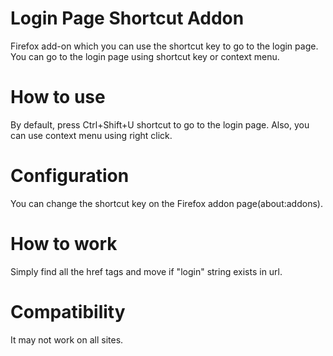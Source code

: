 # Login Page Shortcut Addon
Firefox add-on which you can use the shortcut key to go to the login page.
You can go to the login page using shortcut key or context menu.

# How to use
By default, press Ctrl+Shift+U shortcut to go to the login page.
Also, you can use context menu using right click.

# Configuration
You can change the shortcut key on the Firefox addon page(about:addons).

# How to work
Simply find all the href tags and move if "login" string exists in url.

# Compatibility
It may not work on all sites.